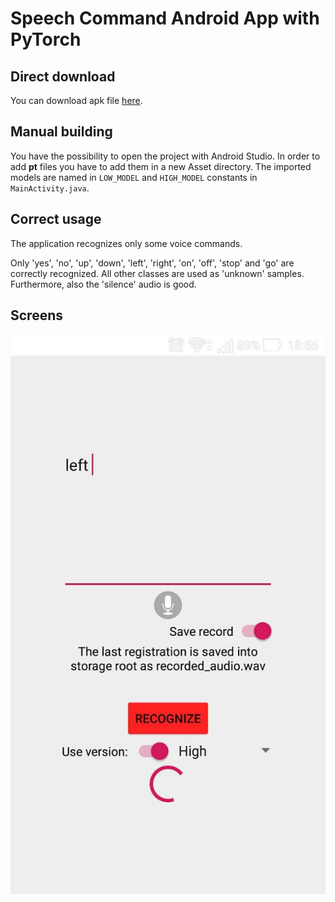 # Speech Command Android App with PyTorch

## Direct download
You can download apk file [here](https://drive.google.com/file/d/1Ge8qabxucYuzv4HvEK-jIKC_SeCkD3WE/view?usp=sharing).

## Manual building

You have the possibility to open the project with Android Studio.
In order to add **pt** files you have to add them in a new Asset directory.
The imported models are named in ``LOW_MODEL`` and ``HIGH_MODEL`` constants in ``MainActivity.java``.

## Correct usage
The application recognizes only some voice commands.

Only 'yes', 'no', 'up', 'down', 'left', 'right', 'on', 'off', 'stop' and 'go' are correctly recognized. All other classes are used as 'unknown' samples.
Furthermore, also the 'silence' audio is good. 

## Screens
![home screen](images/home_screen.jpg)